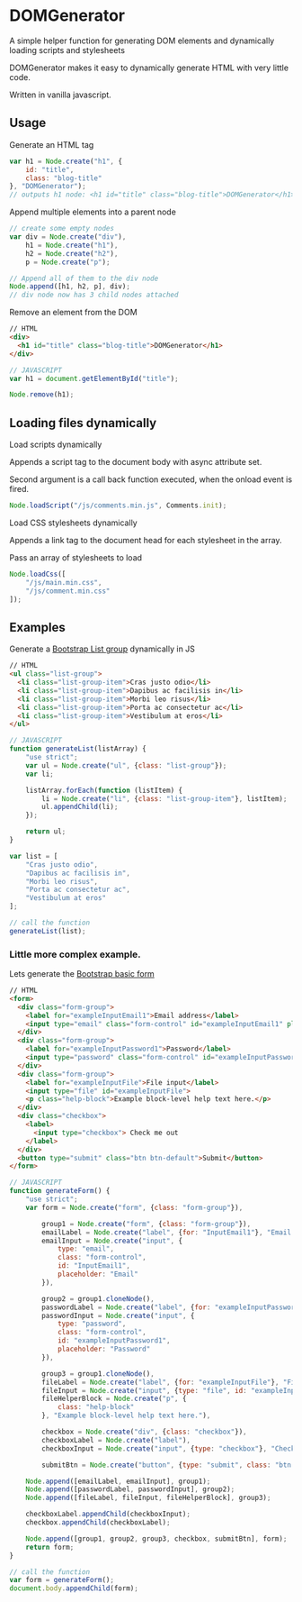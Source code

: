 # DOMGenerator
A simple helper function for generating DOM elements and dynamically loading scripts and stylesheets

DOMGenerator makes it easy to dynamically generate HTML with very little code.

Written in vanilla javascript.

## Usage

Generate an HTML tag
```javascript
var h1 = Node.create("h1", {
    id: "title",
    class: "blog-title"
}, "DOMGenerator");
// outputs h1 node: <h1 id="title" class="blog-title">DOMGenerator</h1>
```

Append multiple elements into a parent node
```javascript
// create some empty nodes
var div = Node.create("div"),
    h1 = Node.create("h1"),
    h2 = Node.create("h2"),
    p = Node.create("p");

// Append all of them to the div node
Node.append([h1, h2, p], div);
// div node now has 3 child nodes attached
```

Remove an element from the DOM
```HTML
// HTML
<div>
  <h1 id="title" class="blog-title">DOMGenerator</h1>
</div>
```
```javascript
// JAVASCRIPT
var h1 = document.getElementById("title");

Node.remove(h1);
```

## Loading files dynamically

Load scripts dynamically

Appends a script tag to the document body with async attribute set.

Second argument is a call back function executed, when the onload event is fired.

```javascript
Node.loadScript("/js/comments.min.js", Comments.init);
```

Load CSS stylesheets dynamically

Appends a link tag to the document head for each stylesheet in the array.

Pass an array of stylesheets to load
```javascript
Node.loadCss([
    "/js/main.min.css",
    "/js/comment.min.css"
]);
```

## Examples
Generate a [Bootstrap List group](https://getbootstrap.com/docs/3.4/components/#list-group) dynamically in JS
```html
// HTML
<ul class="list-group">
  <li class="list-group-item">Cras justo odio</li>
  <li class="list-group-item">Dapibus ac facilisis in</li>
  <li class="list-group-item">Morbi leo risus</li>
  <li class="list-group-item">Porta ac consectetur ac</li>
  <li class="list-group-item">Vestibulum at eros</li>
</ul>
```

```javascript
// JAVASCRIPT
function generateList(listArray) {
    "use strict";
    var ul = Node.create("ul", {class: "list-group"});
    var li;

    listArray.forEach(function (listItem) {
        li = Node.create("li", {class: "list-group-item"}, listItem);
        ul.appendChild(li);
    });

    return ul;
}

var list = [
    "Cras justo odio",
    "Dapibus ac facilisis in",
    "Morbi leo risus",
    "Porta ac consectetur ac",
    "Vestibulum at eros"
];

// call the function
generateList(list);
```

### Little more complex example.

Lets generate the [Bootstrap basic form](https://getbootstrap.com/docs/3.4/css/#forms-example)
```HTML
// HTML
<form>
  <div class="form-group">
    <label for="exampleInputEmail1">Email address</label>
    <input type="email" class="form-control" id="exampleInputEmail1" placeholder="Email">
  </div>
  <div class="form-group">
    <label for="exampleInputPassword1">Password</label>
    <input type="password" class="form-control" id="exampleInputPassword1" placeholder="Password">
  </div>
  <div class="form-group">
    <label for="exampleInputFile">File input</label>
    <input type="file" id="exampleInputFile">
    <p class="help-block">Example block-level help text here.</p>
  </div>
  <div class="checkbox">
    <label>
      <input type="checkbox"> Check me out
    </label>
  </div>
  <button type="submit" class="btn btn-default">Submit</button>
</form>
```
```javascript
// JAVASCRIPT
function generateForm() {
    "use strict";
    var form = Node.create("form", {class: "form-group"}),

        group1 = Node.create("form", {class: "form-group"}),
        emailLabel = Node.create("label", {for: "InputEmail1"}, "Email address"),
        emailInput = Node.create("input", {
            type: "email",
            class: "form-control",
            id: "InputEmail1",
            placeholder: "Email"
        }),

        group2 = group1.cloneNode(),
        passwordLabel = Node.create("label", {for: "exampleInputPassword1"}, "Password"),
        passwordInput = Node.create("input", {
            type: "password",
            class: "form-control",
            id: "exampleInputPassword1",
            placeholder: "Password"
        }),

        group3 = group1.cloneNode(),
        fileLabel = Node.create("label", {for: "exampleInputFile"}, "File input"),
        fileInput = Node.create("input", {type: "file", id: "exampleInputFile"}),
        fileHelperBlock = Node.create("p", {
            class: "help-block"
        }, "Example block-level help text here."),

        checkbox = Node.create("div", {class: "checkbox"}),
        checkboxLabel = Node.create("label"),
        checkboxInput = Node.create("input", {type: "checkbox"}, "Check me out"),

        submitBtn = Node.create("button", {type: "submit", class: "btn btn-default"}, "Submit");

    Node.append([emailLabel, emailInput], group1);
    Node.append([passwordLabel, passwordInput], group2);
    Node.append([fileLabel, fileInput, fileHelperBlock], group3);

    checkboxLabel.appendChild(checkboxInput);
    checkbox.appendChild(checkboxLabel);

    Node.append([group1, group2, group3, checkbox, submitBtn], form);
    return form;
}

// call the function
var form = generateForm();
document.body.appendChild(form);
```
